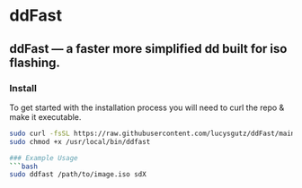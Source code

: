 #  ddFast

**ddFast** — a faster more simplified dd built for iso flashing.
---

###  Install

To get started with the installation process you will
need to curl the repo & make it executable.
```bash
sudo curl -fsSL https://raw.githubusercontent.com/lucysgutz/ddFast/main/ddfast -o /usr/local/bin/ddfast
sudo chmod +x /usr/local/bin/ddfast

### Example Usage
```bash
sudo ddfast /path/to/image.iso sdX

